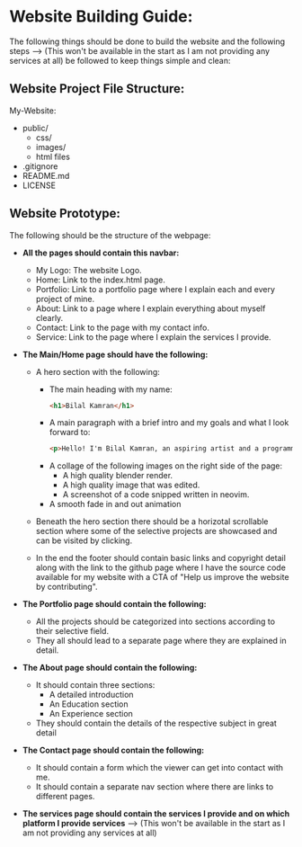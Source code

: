 # Website Building Guide:
The following things should be done to build the website and the following steps --> (This won't be available in the start as I am not
                            providing any services at all)
be followed to keep things simple and clean:

## Website Project File Structure:
My-Website:
- public/
    - css/
    - images/
    - html files
- .gitignore
- README.md
- LICENSE

## Website Prototype:
The following should be the structure of the webpage:

- **All the pages should contain this navbar:**
    + My Logo: The website Logo.
    + Home: Link to the index.html page.
    + Portfolio: Link to a portfolio page where I explain each and every project of mine.
    + About: Link to a page where I explain everything about myself clearly.
    + Contact: Link to the page with my contact info.
    + Service: Link to the page where I explain the services I provide.

- **The Main/Home page should have the following:**
    + A hero section with the following:
        * The main heading with my name:
            ```html
            <h1>Bilal Kamran</h1>
            ```
        * A main paragraph with a brief intro and my goals and what I look forward to:
            ```html
            <p>Hello! I'm Bilal Kamran, an aspiring artist and a programmer passionate about learning. I look forward to promote a thriving community where diverse talents can collaborate and create together in a supportive environment.</p>
            ```
        * A collage of the following images on the right side of the page:
            - A high quality blender render.
            - A high quality image that was edited.
            - A screenshot of a code snipped written in neovim.
        * A smooth fade in and out animation

    + Beneath the hero section there should be a horizotal scrollable section
      where some of the selective projects are showcased and can be visited by
      clicking.

    + In the end the footer should contain basic links and copyright detail
      along with the link to the github page where I have the source code available
      for my website with a CTA of "Help us improve the website by contributing".

- **The Portfolio page should contain the following:**
    + All the projects should be categorized into sections according to their
      selective field.
    + They all should lead to a separate page where they are explained in detail.

- **The About page should contain the following:**
    + It should contain three sections:
        * A detailed introduction
        * An Education section
        * An Experience section
    + They should contain the details of the respective subject in great detail

- **The Contact page should contain the following:**
    + It should contain a form which the viewer can get into contact with me.
    + It should contain a separate nav section where there are links to different
      pages.

- **The services page should contain the services I provide and on which platform
    I provide services** --> (This won't be available in the start as I am not
                                providing any services at all)
